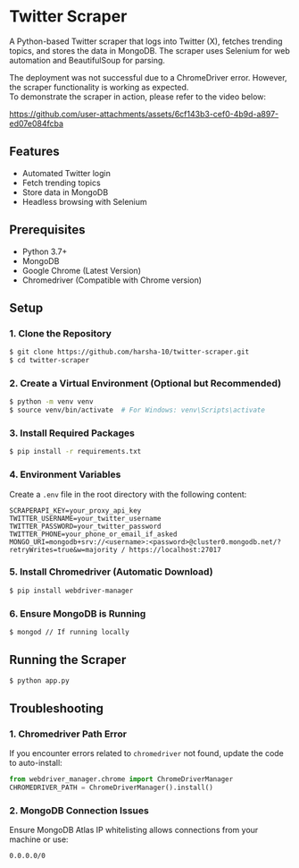 # Twitter Scraper

A Python-based Twitter scraper that logs into Twitter (X), fetches trending topics, and stores the data in MongoDB. The scraper uses Selenium for web automation and BeautifulSoup for parsing.

The deployment was not successful due to a ChromeDriver error. However, the scraper functionality is working as expected.  
To demonstrate the scraper in action, please refer to the video below: 


https://github.com/user-attachments/assets/6cf143b3-cef0-4b9d-a897-ed07e084fcba


## Features
- Automated Twitter login
- Fetch trending topics
- Store data in MongoDB
- Headless browsing with Selenium

## Prerequisites
- Python 3.7+
- MongoDB
- Google Chrome (Latest Version)
- Chromedriver (Compatible with Chrome version)

## Setup

### 1. Clone the Repository
```bash
$ git clone https://github.com/harsha-10/twitter-scraper.git
$ cd twitter-scraper
```

### 2. Create a Virtual Environment (Optional but Recommended)
```bash
$ python -m venv venv
$ source venv/bin/activate  # For Windows: venv\Scripts\activate
```

### 3. Install Required Packages
```bash
$ pip install -r requirements.txt
```

### 4. Environment Variables
Create a `.env` file in the root directory with the following content:

```env
SCRAPERAPI_KEY=your_proxy_api_key
TWITTER_USERNAME=your_twitter_username
TWITTER_PASSWORD=your_twitter_password
TWITTER_PHONE=your_phone_or_email_if_asked
MONGO_URI=mongodb+srv://<username>:<password>@cluster0.mongodb.net/?retryWrites=true&w=majority / https://localhost:27017
```

### 5. Install Chromedriver (Automatic Download)
```bash
$ pip install webdriver-manager
```

### 6. Ensure MongoDB is Running
```bash
$ mongod // If running locally
```

## Running the Scraper
```bash
$ python app.py
```

## Troubleshooting

### 1. Chromedriver Path Error
If you encounter errors related to `chromedriver` not found, update the code to auto-install:
```python
from webdriver_manager.chrome import ChromeDriverManager
CHROMEDRIVER_PATH = ChromeDriverManager().install()
```

### 2. MongoDB Connection Issues
Ensure MongoDB Atlas IP whitelisting allows connections from your machine or use:
```bash
0.0.0.0/0
```


